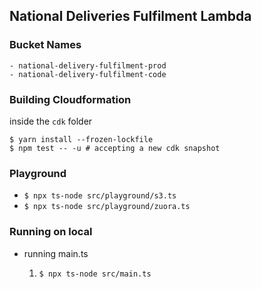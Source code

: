 
## National Deliveries Fulfilment Lambda

### Bucket Names

```
- national-delivery-fulfilment-prod
- national-delivery-fulfilment-code
```

### Building Cloudformation

inside the `cdk` folder

```
$ yarn install --frozen-lockfile
$ npm test -- -u # accepting a new cdk snapshot
```

### Playground

- `$ npx ts-node src/playground/s3.ts`
- `$ npx ts-node src/playground/zuora.ts`
  
### Running on local

- running main.ts
  
  1. `$ npx ts-node src/main.ts`
